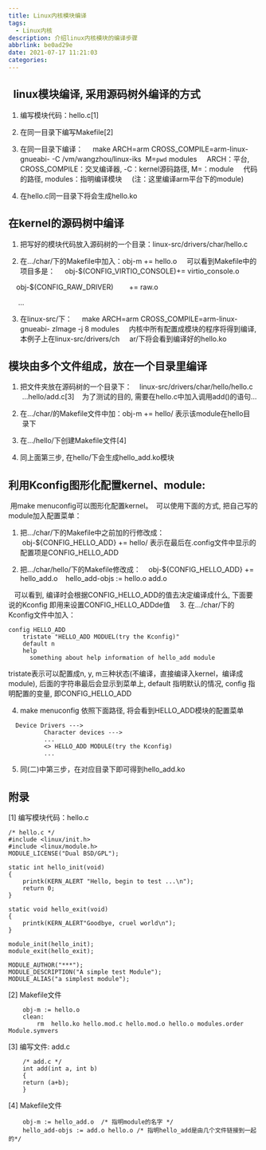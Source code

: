 ```yaml
---
title: Linux内核模块编译
tags:
  - Linux内核
description: 介绍linux内核模块的编译步骤
abbrlink: be0ad29e
date: 2021-07-17 11:21:03
categories:
---
```

 
linux模块编译, 采用源码树外编译的方式
-------------------------------------

1. 编写模块代码：hello.c[1]

2. 在同一目录下编写Makefile[2]

3. 在同一目录下编译：
    make ARCH=arm CROSS_COMPILE=arm-linux-gnueabi- -C /vm/wangzhou/linux-iks  M=`pwd` modules
    ARCH：平台, CROSS_COMPILE：交叉编译器, -C：kernel源码路径, M=：module
    代码的路径, modules：指明编译模块
    (注：这里编译arm平台下的module)

4. 在hello.c同一目录下将会生成hello.ko


在kernel的源码树中编译
-----------------------

1. 把写好的模块代码放入源码树的一个目录：linux-src/drivers/char/hello.c


2. 在.../char/下的Makefile中加入：obj-m += hello.o
    可以看到Makefile中的项目多是：
    obj-$(CONFIG_VIRTIO_CONSOLE)+= virtio_console.o



    obj-$(CONFIG_RAW_DRIVER)        += raw.o

     ...

3. 在linux-src/下：
    make ARCH=arm CROSS_COMPILE=arm-linux-gnueabi- zImage -j 8 modules
    内核中所有配置成模块的程序将得到编译, 本例子上在linux-src/drivers/ch
    ar/下将会看到编译好的hello.ko

模块由多个文件组成，放在一个目录里编译
---------------------------------------

1. 把文件夹放在源码树的一个目录下：
    linux-src/drivers/char/hello/hello.c  ...hello/add.c[3]
    为了测试的目的, 需要在hello.c中加入调用add()的语句...

2. 在.../char/的Makefile文件中加：obj-m += hello/ 表示该module在hello目
    录下

3. 在.../hello/下创建Makefile文件[4]

4. 同上面第三步, 在hello/下会生成hello_add.ko模块

利用Kconfig图形化配置kernel、module: 
-------------------------------------

 用make menuconfig可以图形化配置kernel。
 可以使用下面的方式, 把自己写的module加入配置菜单：

1. 把.../char/下的Makefile中之前加的行修改成：
   obj-${CONFIG_HELLO_ADD} += hello/ 表示在最后在.config文件中显示的配置项是CONFIG_HELLO_ADD

2. 把.../char/hello/下的Makefile修改成：
   obj-${CONFIG_HELLO_ADD} += hello_add.o
   hello_add-objs := hello.o add.o

   可以看到, 编译时会根据CONFIG_HELLO_ADD的值去决定编译成什么, 下面要说的Kconfig
   即用来设置CONFIG_HELLO_ADDde值
   
3. 在.../char/下的Kconfig文件中加入：
```
config HELLO_ADD
	tristate "HELLO_ADD MODUEL(try the Kconfig)"
	default n
	help
	  something about help information of hello_add module
```
 tristate表示可以配置成n, y, m三种状态(不编译，直接编译入kernel，编译成module), 
 后面的字符串最后会显示到菜单上, default 指明默认的情况, config 指明配置的变量, 
 即CONFIG_HELLO_ADD

4. make menuconfig 依照下面路径, 将会看到HELLO_ADD模块的配置菜单
```
  Device Drivers --->
          Character devices --->
          ...
          <> HELLO_ADD MODULE(try the Kconfig)
          ...
```

5. 同(二)中第三步，在对应目录下即可得到hello_add.ko

附录
-----

[1] 编写模块代码：hello.c
```
/* hello.c */
#include <linux/init.h>
#include <linux/module.h>
MODULE_LICENSE("Dual BSD/GPL");

static int hello_init(void)
{
	printk(KERN_ALERT "Hello, begin to test ...\n");
	return 0;
}

static void hello_exit(void)
{
	printk(KERN_ALERT"Goodbye, cruel world\n");
}

module_init(hello_init);
module_exit(hello_exit);

MODULE_AUTHOR("***");
MODULE_DESCRIPTION("A simple test Module");
MODULE_ALIAS("a simplest module");
```

[2] Makefile文件
```
    obj-m := hello.o
    clean:
        rm  hello.ko hello.mod.c hello.mod.o hello.o modules.order Module.symvers
```

[3] 编写文件: add.c
```
    /* add.c */
    int add(int a, int b)
    {
	return (a+b);
    }
```

[4] Makefile文件
```
    obj-m := hello_add.o  /* 指明module的名字 */
    hello_add-objs := add.o hello.o /* 指明hello_add是由几个文件链接到一起的*/
```
